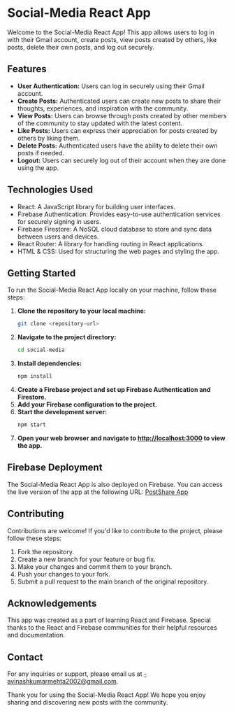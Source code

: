 # Social-Media React App

Welcome to the Social-Media React App! This app allows users to log in with their Gmail account, create posts, view posts created by others, like posts, delete their own posts, and log out securely.

## Features
- **User Authentication:** Users can log in securely using their Gmail account.
- **Create Posts:** Authenticated users can create new posts to share their thoughts, experiences, and inspiration with the community.
- **View Posts:** Users can browse through posts created by other members of the community to stay updated with the latest content.
- **Like Posts:** Users can express their appreciation for posts created by others by liking them.
- **Delete Posts:** Authenticated users have the ability to delete their own posts if needed.
- **Logout:** Users can securely log out of their account when they are done using the app.

## Technologies Used
- React: A JavaScript library for building user interfaces.
- Firebase Authentication: Provides easy-to-use authentication services for securely signing in users.
- Firebase Firestore: A NoSQL cloud database to store and sync data between users and devices.
- React Router: A library for handling routing in React applications.
- HTML & CSS: Used for structuring the web pages and styling the app.

## Getting Started
To run the Social-Media React App locally on your machine, follow these steps:
1. **Clone the repository to your local machine:**
   ```bash
   git clone <repository-url>
2. **Navigate to the project directory:**
   ```bash
   cd social-media
3. **Install dependencies:**
   ```bash
   npm install
4. **Create a Firebase project and set up Firebase Authentication and Firestore.**
5. **Add your Firebase configuration to the project.**
6. **Start the development server:**
   ```bash
   npm start
7. **Open your web browser and navigate to [http://localhost:3000](http://localhost:3000) to view the app.**

## Firebase Deployment
The Social-Media React App is also deployed on Firebase. You can access the live version of the app at the following URL: [PostShare App](https://example.com)

## Contributing
Contributions are welcome! If you'd like to contribute to the project, please follow these steps:
1. Fork the repository.
2. Create a new branch for your feature or bug fix.
3. Make your changes and commit them to your branch.
4. Push your changes to your fork.
5. Submit a pull request to the main branch of the original repository.

## Acknowledgements
This app was created as a part of learning React and Firebase.
Special thanks to the React and Firebase communities for their helpful resources and documentation.

## Contact
For any inquiries or support, please email us at -avinashkumarmehta2002@gmail.com.

Thank you for using the Social-Media React App! We hope you enjoy sharing and discovering new posts with the community.

